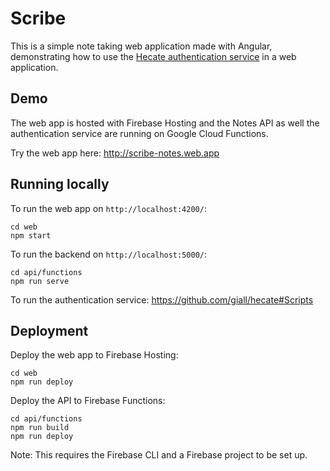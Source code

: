 # Scribe

This is a simple note taking web application made with Angular, demonstrating how to use the [Hecate authentication service](https://github.com/giall/hecate) in a web application.

## Demo
The web app is hosted with Firebase Hosting and the Notes API as well the authentication service are running on Google Cloud Functions.

Try the web app here: http://scribe-notes.web.app

## Running locally

To run the web app on `http://localhost:4200/`:
```
cd web
npm start
```

To run the backend on `http://localhost:5000/`:
```
cd api/functions
npm run serve
```

To run the authentication service: https://github.com/giall/hecate#Scripts

## Deployment

Deploy the web app to Firebase Hosting:
```
cd web
npm run deploy
```

Deploy the API to Firebase Functions:
```
cd api/functions
npm run build
npm run deploy
```
Note: This requires the Firebase CLI and a Firebase project to be set up.
